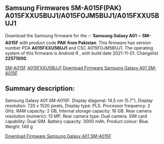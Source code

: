 <h2>Samsung Firmwares SM-A015F(PAK) A015FXXU5BUJ1/A015FOJM5BUJ1/A015FXXU5BUJ1</h2>
Download the Samsung firmware for the ✅ <strong>Samsung Galaxy A01 </strong> ⭐ <strong>SM-A015F</strong> with product code <strong>PAK</strong> <strong> from Pakistan</strong>. This firmware has version number PDA <strong>A015FXXU5BUJ1</strong> and CSC A015FOJM5BUJ1. The operating system of this firmware is Android R , with build date 2021-11-01. Changelist <strong>22571000</strong>.


[SM-A015F](https://samfirm.shop/samsung/model/SM-A015F)
[A015FXXU5BUJ1](https://samfirm.shop/samsung/pda/A015FXXU5BUJ1)
[Download Firmware Samsung Galaxy A01 SM-A015F](https://samfirm.shop/samsung/firmware/470376)
<h2>Summary description:</h2>
<p>Samsung Galaxy A01 SM-A015F. Display diagonal: 14.5 cm (5.7"), Display resolution: 720 x 1520 pixels, Display type: PLS. Processor frequency: 2 GHz. RAM capacity: 2 GB, Internal storage capacity: 16 GB. Rear camera resolution (numeric): 13 MP, Rear camera type: Dual camera. SIM card capability: Dual SIM. Battery capacity: 3000 mAh. Product colour: Blue. Weight: 149 g</p>


[Download Firmware Samsung Galaxy A01 SM-A015F](https://samfirm.shop/samsung/firmware/470376)
